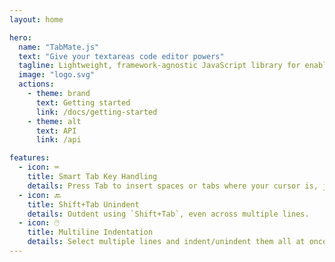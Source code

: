 ```yaml
---
layout: home

hero:
  name: "TabMate.js"
  text: "Give your textareas code editor powers"
  tagline: Lightweight, framework-agnostic JavaScript library for enabling tab/indentation behavior to HTML elements.
  image: "logo.svg"
  actions:
    - theme: brand
      text: Getting started
      link: /docs/getting-started
    - theme: alt
      text: API
      link: /api

features:
  - icon: ⌨️
    title: Smart Tab Key Handling
    details: Press Tab to insert spaces or tabs where your cursor is, just like in your favorite code editor.
  - icon: 🔙
    title: Shift+Tab Unindent
    details: Outdent using `Shift+Tab`, even across multiple lines.
  - icon: 🖱️
    title: Multiline Indentation
    details: Select multiple lines and indent/unindent them all at once.
---
```

